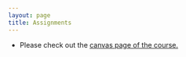 ```yaml
---
layout: page
title: Assignments
---
```

  * Please check out the [canvas page of the course.](https://canvas.brown.edu/courses/1082531)
